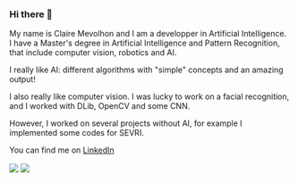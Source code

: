 ### Hi there 👋



My name is Claire Mevolhon and I am a developper in Artificial Intelligence.  
I have a Master's degree in Artificial Intelligence and Pattern Recognition, that include computer vision, robotics and AI.  

I really like AI: different algorithms with "simple" concepts and an amazing output!  

I also really like computer vision. I was lucky to work on a facial recognition, and I worked with DLib, OpenCV and some CNN.


However, I worked on several projects without AI, for example I implemented some codes for SEVRI.  

You can find me on [LinkedIn](https://www.linkedin.com/in/claire-mevolhon/?locale=en_US)



<img align="center" src="https://github-readme-stats.vercel.app/api/?username=canneltigrou" />
<img align="center" src="https://github-readme-stats.vercel.app/api/top-langs/?username=canneltigrou" />



